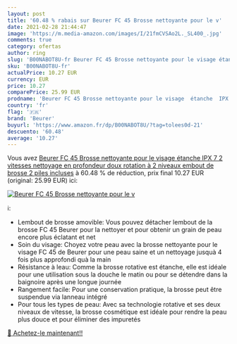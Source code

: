 ```yaml
---
layout: post
title: '60.48 % rabais sur Beurer FC 45 Brosse nettoyante pour le v'
date: 2021-02-28 21:44:47
image: 'https://m.media-amazon.com/images/I/21fmCVSAo2L._SL400_.jpg'
comments: true
category: ofertas
author: ring
slug: 'B00NABOT8U-fr Beurer FC 45 Brosse nettoyante pour le visage étanche IPX...'
sku: 'B00NABOT8U-fr'
actualPrice: 10.27 EUR
currency: EUR
price: 10.27
comparePrice: 25.99 EUR
prodname: 'Beurer FC 45 Brosse nettoyante pour le visage  étanche  IPX 7   2 vitesses  nettoyage en profondeur doux  rotation à 2 niveaux  embout de brosse  2 piles incluses'
country: 'fr'
flag: '🇫🇷'
brand: 'Beurer'
buyurl: 'https://www.amazon.fr/dp/B00NABOT8U/?tag=tolees0d-21'
descuento: '60.48'
average: '10.27'
---
```


Vous avez [Beurer FC 45 Brosse nettoyante pour le visage  étanche  IPX 7   2 vitesses  nettoyage en profondeur doux  rotation à 2 niveaux  embout de brosse  2 piles incluses](https://www.amazon.fr/dp/B00NABOT8U/?tag=tolees0d-21)  à  60.48 % de réduction, prix final  10.27 EUR (original: 25.99 EUR) ici:

[![Beurer FC 45 Brosse nettoyante pour le v](https://m.media-amazon.com/images/I/21fmCVSAo2L._SL400_.jpg)](https://www.amazon.fr/dp/B00NABOT8U/?tag=tolees0d-21)

ℹ️:

- Lembout de brosse amovible: Vous pouvez détacher lembout de la brosse FC 45 Beurer pour la nettoyer et pour obtenir un grain de peau encore plus éclatant et net
- Soin du visage: Choyez votre peau avec la brosse nettoyante pour le visage FC 45 de Beurer pour une peau saine et un nettoyage jusquà 4 fois plus approfondi quà la main
- Résistance à leau: Comme la brosse rotative est étanche, elle est idéale pour une utilisation sous la douche le matin ou pour se détendre dans la baignoire après une longue journée
- Rangement facile: Pour une conservation pratique, la brosse peut être suspendue via lanneau intégré
- Pour tous les types de peau: Avec sa technologie rotative et ses deux niveaux de vitesse, la brosse cosmétique est idéale pour rendre la peau plus douce et pour éliminer des impuretés

[🛒 Achetez-le maintenant!!](https://www.amazon.fr/dp/B00NABOT8U/?tag=tolees0d-21)
